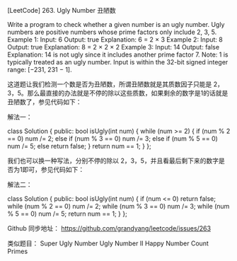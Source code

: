 [LeetCode] 263. Ugly Number 丑陋数 

 
Write a program to check whether a given number is an ugly number.
Ugly numbers are positive numbers whose prime factors only include 2, 3, 5.
Example 1:
Input: 6
Output: true
Explanation: 6 = 2 × 3
Example 2:
Input: 8
Output: true
Explanation: 8 = 2 × 2 × 2
Example 3:
Input: 14
Output: false 
Explanation: 14 is not ugly since it includes another prime factor 7.
Note:
1 is typically treated as an ugly number.
Input is within the 32-bit signed integer range: [−231,  231 − 1].
 
这道题让我们检测一个数是否为丑陋数，所谓丑陋数就是其质数因子只能是 2，3，5。那么最直接的办法就是不停的除以这些质数，如果剩余的数字是1的话就是丑陋数了，参见代码如下：
 
解法一：

class Solution {
public:
    bool isUgly(int num) {
        while (num >= 2) {
            if (num % 2 == 0) num /= 2;
            else if (num % 3 == 0) num /= 3;
            else if (num % 5 == 0) num /= 5;
            else return false;
        }
        return num == 1;
    }
};

 
我们也可以换一种写法，分别不停的除以 2，3，5，并且看最后剩下来的数字是否为1即可，参见代码如下：
 
解法二：

class Solution {
public:
    bool isUgly(int num) {
        if (num <= 0) return false;
        while (num % 2 == 0) num /= 2;
        while (num % 3 == 0) num /= 3;
        while (num % 5 == 0) num /= 5;
        return num == 1;
    }
};

 
Github 同步地址：
https://github.com/grandyang/leetcode/issues/263
 
类似题目：
Super Ugly Number
Ugly Number II
Happy Number
Count Primes